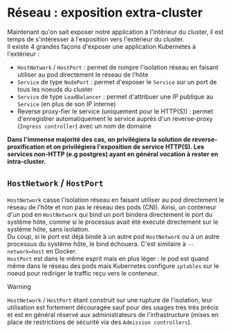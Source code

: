 # Réseau : exposition extra-cluster

Maintenant qu'on sait exposer notre application à l'intérieur du cluster, il est temps de s'intéresser à l'exposition vers l'extérieur du cluster.  
Il existe 4 grandes façons d'exposer une application Kubernetes à l'extérieur :  
  * `HostNetwork` / `HostPort` : permet de rompre l'isolation réseau en faisant utiliser au pod directement le réseau de l'hôte
  * `Service` de type `NodePort` : permet d'exposer le `Service` sur un port de tous les noeuds du cluster
  * `Service` de type `LoadBalancer` : permet d'attribuer une IP publique au `Service` (en plus de son IP interne)  
  * Reverse proxy-fier le service (uniquement pour le HTTP(S)) : permet d'enregistrer automatiquement le service auprès d'un reverse-proxy (`Ingress controller`) avec un nom de domaine  

**Dans l'immense majorité des cas, on privilégiera la solution de reverse-proxification et on privilégiera l'exposition de service HTTP(S). Les services non-HTTP (e.g postgres) ayant en général vocation à rester en intra-cluster.**  

## `HostNetwork` / `HostPort`  

`HostNetwork` casse l'isolation réseau en faisant utiliser au pod directement le réseau de l'hôte et non pas le réseau des pods (CNI). Ainsi, un conteneur d'un pod en `HostNetwork` qui bind un port bindera directement le port du système hôte, comme si le processus avait été executé directement sur le système hôte, sans isolation.  
Du coup, si le port est déjà bindé à un autre pod `HostNetwork` ou à un autre processus du système hôte, le bind échouera. C'est similaire à `--network=host` en Docker.  
`HostPort` est dans le même esprit mais en plus léger : le pod est quand même dans le réseau des pods mais Kubernetes configure `iptables` sur le noeud pour rediriger le traffic reçu vers le conteneur.

> [!WARNING]  
> `HostNetwork` / `HostPort` étant construit sur une rupture de l'isolation, leur utilisation est fortement découragée sauf pour des usages très très précis et est en général réservé aux administrateurs de l'infrastructure (mises en place de restrictions de sécurité via des `Admission controllers`). 